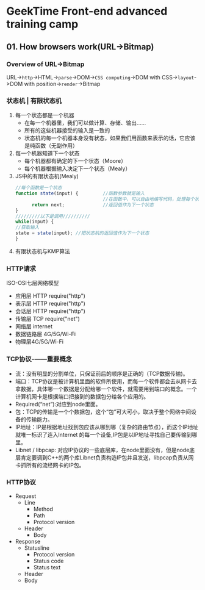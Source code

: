# **GeekTime** Front-end advanced training camp
## 01. How browsers work(URL->Bitmap)
### Overview of URL->Bitmap
URL->`http`->HTML->`parse`->DOM->`CSS computing`->DOM with CSS->`layout`->DOM with position->`render`->Bitmap
### 状态机 | 有限状态机
1. 每一个状态都是一个机器  
    *  在每一个机器里，我们可以做计算、存储、输出......  
    *  所有的这些机器接受的输入是一致的  
    *  状态机的每一个机器本身没有状态，如果我们用函数来表示的话，它应该是纯函数（无副作用）  
2. 每一个机器知道下一个状态  
    *  每个机器都有确定的下一个状态（Moore）  
    *  每个机器根据输入决定下一个状态（Mealy）  
3. JS中的有限状态机(Mealy)  
      ```javascript
      //每个函数是一个状态
      function state(input) {         //函数参数就是输入
                                      //在函数中，可以自由地编写代码，处理每个状态的逻辑
            return next;              //返回值作为下一个状态
      }
      /////////以下是调用//////////
      while(input) {
      //获取输入
      state = state(input); //把状态机的返回值作为下一个状态
      }
      ```
4. 有限状态机与KMP算法  
### HTTP请求
ISO-OSI七层网络模型  
* 应用层 HTTP require("http")  
* 表示层 HTTP require("http")  
* 会话层 HTTP require("http")  
* 传输层 TCP require("net")  
* 网络层 internet  
* 数据链路层 4G/5G/Wi-Fi  
* 物理层4G/5G/Wi-Fi  
### TCP协议-——重要概念  
* 流：没有明显的分割单位，只保证前后的顺序是正确的（TCP数据传输)。  
* 端口：TCP协议是被计算机里面的软件所使用，而每一个软件都会去从网卡去拿数据，具体哪一个数据是分配给哪一个软件，就需要用到端口的概念。一个计算机网卡是根据端口把接到的数据包分给各个应用的。  
* Required(“net”):对应到node里面。  
* 包：TCP的传输是一个个数据包，这个“包”可大可小，取决于整个网络中间设备的传输能力。  
* IP地址：IP是根据地址找到包应该从哪到哪（复杂的路由节点），而这个IP地址就唯一标识了连入Internet 的每一个设备,IP包是以IP地址寻找自己要传输到哪里。  
* Libnet / libpcap: 对应IP协议的一些底层库，在node里面没有，但是node底层肯定要调到C++的两个库Libnet负责构造IP包并且发送，libpcap负责从网卡抓所有的流经网卡的IP包。  
### HTTP协议  
* Request  
    * Line  
        * Method   
        * Path  
        * Protocol version  
    * Header  
        * Body  
* Response  
    * Statusline  
        * Protocol version  
        * Status code  
        * Status text  
    * Header  
    * Body  
